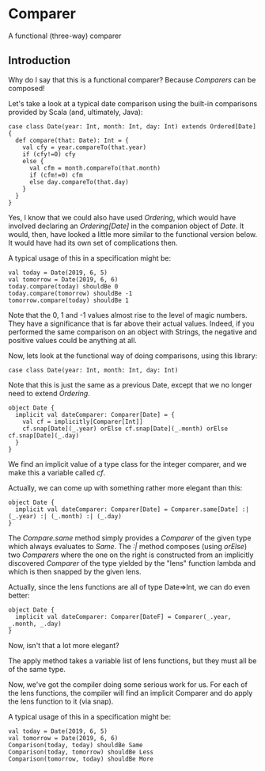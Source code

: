 # Comparer
A functional (three-way) comparer

## Introduction

Why do I say that this is a functional comparer? Because _Comparers_ can be composed!

Let's take a look at a typical date comparison using the built-in comparisons provided by Scala
(and, ultimately, Java):

    case class Date(year: Int, month: Int, day: Int) extends Ordered[Date] {
      def compare(that: Date): Int = {
        val cfy = year.compareTo(that.year)
        if (cfy!=0) cfy
        else {
          val cfm = month.compareTo(that.month)
          if (cfm!=0) cfm
          else day.compareTo(that.day)
        }
      }
    }
    
Yes, I know that we could also have used _Ordering_, which would have involved declaring an _Ordering[Date]_
in the companion object of _Date_.
It would, then, have looked a little more similar to the functional version below.
It would have had its own set of complications then.

A typical usage of this in a specification might be:

    val today = Date(2019, 6, 5)
    val tomorrow = Date(2019, 6, 6)
    today.compare(today) shouldBe 0
    today.compare(tomorrow) shouldBe -1
    tomorrow.compare(today) shouldBe 1

Note that the 0, 1 and -1 values almost rise to the level of magic numbers.
They have a significance that is far above their actual values.
Indeed, if you performed the same comparison on an object with Strings, the negative and positive
values could be anything at all.

Now, lets look at the functional way of doing comparisons, using this library:

    case class Date(year: Int, month: Int, day: Int)
    
Note that this is just the same as a previous Date, except that we no longer need to extend _Ordering_.

    object Date {
      implicit val dateComparer: Comparer[Date] = {
        val cf = implicitly[Comparer[Int]]
        cf.snap[Date](_.year) orElse cf.snap[Date](_.month) orElse cf.snap[Date](_.day)
      }
    }

We find an implicit value of a type class for the integer comparer, and we make this a variable called _cf_.  

Actually, we can come up with something rather more elegant than this:

    object Date {
      implicit val dateComparer: Comparer[Date] = Comparer.same[Date] :| (_.year) :| (_.month) :| (_.day)
    }

The _Compare.same_ method simply provides a _Comparer_ of the given type which always evaluates to _Same_.
The _:|_ method composes (using _orElse_) two _Comparers_ where the one on the right is
constructed from an implicitly discovered _Comparer_ of the type yielded by the "lens" function lambda
and which is then snapped by the given lens.

Actually, since the lens functions are all of type Date=>Int, we can do even better:

    object Date {
      implicit val dateComparer: Comparer[DateF] = Comparer(_.year, _.month, _.day)
    }

Now, isn't that a lot more elegant?

The apply method takes a variable list of lens functions, but they must all be of the same type.

Now, we've got the compiler doing some serious work for us.
For each of the lens functions, the compiler will find an implicit Comparer and do apply the lens function to it (via snap).

A typical usage of this in a specification might be:

    val today = Date(2019, 6, 5)
    val tomorrow = Date(2019, 6, 6)
    Comparison(today, today) shouldBe Same
    Comparison(today, tomorrow) shouldBe Less
    Comparison(tomorrow, today) shouldBe More
